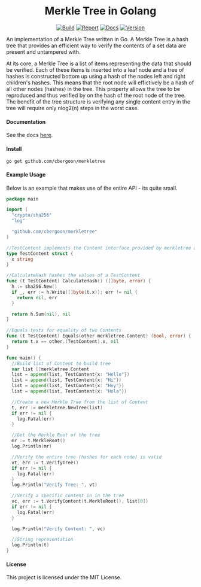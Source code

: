 <h1 align="center">Merkle Tree in Golang</h1>
<p align="center">
<a href="https://travis-ci.org/cbergoon/merkletree"><img src="https://travis-ci.org/cbergoon/merkletree.svg?branch=master" alt="Build"></a>
<a href="https://goreportcard.com/report/github.com/cbergoon/merkletree"><img src="https://goreportcard.com/badge/github.com/cbergoon/merkletree?1=1" alt="Report"></a>
<a href="https://godoc.org/github.com/cbergoon/merkletree"><img src="https://img.shields.io/badge/godoc-reference-brightgreen.svg" alt="Docs"></a>
<a href="#"><img src="https://img.shields.io/badge/version-0.1.0-brightgreen.svg" alt="Version"></a>
</p>

An implementation of a Merkle Tree written in Go. A Merkle Tree is a hash tree that provides an efficient way to verify
the contents of a set data are present and untampered with.

At its core, a Merkle Tree is a list of items representing the data that should be verified. Each of these items
is inserted into a leaf node and a tree of hashes is constructed bottom up using a hash of the nodes left and
right children's hashes. This means that the root node will effictively be a hash of all other nodes (hashes) in
the tree. This property allows the tree to be reproduced and thus verified by on the hash of the root node
of the tree. The benefit of the tree structure is verifying any single content entry in the tree will require only
nlog2(n) steps in the worst case.

#### Documentation 

See the docs [here](https://godoc.org/github.com/cbergoon/merkletree).

#### Install
```
go get github.com/cbergoon/merkletree
```

#### Example Usage
Below is an example that makes use of the entire API - its quite small.
```go
package main

import (
  "crypto/sha256"
  "log"

  "github.com/cbergoon/merkletree"
)

//TestContent implements the Content interface provided by merkletree and represents the content stored in the tree.
type TestContent struct {
  x string
}

//CalculateHash hashes the values of a TestContent
func (t TestContent) CalculateHash() ([]byte, error) {
  h := sha256.New()
  if _, err := h.Write([]byte(t.x)); err != nil {
    return nil, err
  }

  return h.Sum(nil), nil
}

//Equals tests for equality of two Contents
func (t TestContent) Equals(other merkletree.Content) (bool, error) {
  return t.x == other.(TestContent).x, nil
}

func main() {
  //Build list of Content to build tree
  var list []merkletree.Content
  list = append(list, TestContent{x: "Hello"})
  list = append(list, TestContent{x: "Hi"})
  list = append(list, TestContent{x: "Hey"})
  list = append(list, TestContent{x: "Hola"})

  //Create a new Merkle Tree from the list of Content
  t, err := merkletree.NewTree(list)
  if err != nil {
    log.Fatal(err)
  }

  //Get the Merkle Root of the tree
  mr := t.MerkleRoot()
  log.Println(mr)

  //Verify the entire tree (hashes for each node) is valid
  vt, err := t.VerifyTree()
  if err != nil {
    log.Fatal(err)
  }
  log.Println("Verify Tree: ", vt)

  //Verify a specific content in in the tree
  vc, err := t.VerifyContent(t.MerkleRoot(), list[0])
  if err != nil {
    log.Fatal(err)
  }

  log.Println("Verify Content: ", vc)

  //String representation
  log.Println(t)
}

```

#### License
This project is licensed under the MIT License.
